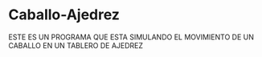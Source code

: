 # Caballo-Ajedrez
ESTE ES UN PROGRAMA QUE ESTA SIMULANDO EL MOVIMIENTO DE UN CABALLO EN UN TABLERO DE AJEDREZ
